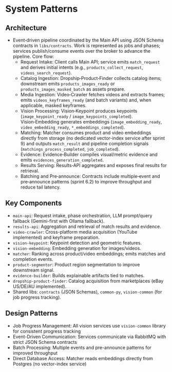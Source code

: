 # System Patterns

## Architecture
- Event‑driven pipeline coordinated by the Main API using JSON Schema contracts in `libs/contracts`. Work is represented as jobs and phases; services publish/consume events over the broker to advance the pipeline. Core flow:
  - Request Intake: Client calls Main API; service emits `match_request` and derives initial intents (e.g., `products_collect_request`, `videos_search_request`).
  - Catalog Ingestion: Dropship‑Product‑Finder collects catalog items; downstream emits `products_images_ready` or `products_images_masked_batch` as assets prepare.
  - Media Ingestion: Video‑Crawler fetches videos and extracts frames; emits `videos_keyframes_ready` (and batch variants) and, when applicable, masked keyframes.
  - Vision Processing: Vision‑Keypoint produces keypoints (`image_keypoint_ready` / `image_keypoints_completed`). Vision‑Embedding generates embeddings (`image_embedding_ready`, `video_embedding_ready`, `*_embeddings_completed`).
  - Matching: Matcher consumes product and video embeddings directly from storage (no dedicated vector-index service after sprint 9) and outputs `match_result` and pipeline completion signals (`matchings_process_completed`, `job_completed`).
  - Evidence: Evidence‑Builder compiles visual/metric evidence and emits `evidences_generation_completed`.
  - Results Serving: Results‑API aggregates and exposes final results for retrieval.
  - Batching and Pre‑announce: Contracts include multiple‑event and pre‑announce patterns (sprint 6.2) to improve throughput and reduce tail latency.

## Key Components
- `main-api`: Request intake, phase orchestration, LLM prompt/query fallback (Gemini-first with Ollama fallback).
- `results-api`: Aggregation and retrieval of match results and evidence.
- `video-crawler`: Cross-platform media acquisition (YouTube implemented) and keyframe preparation.
- `vision-keypoint`: Keypoint detection and geometric features.
- `vision-embedding`: Embedding generation for images/videos.
- `matcher`: Ranking across product/video embeddings; emits matches and completion events.
- `product-segmentor`: Product region segmentation to improve downstream signal.
- `evidence-builder`: Builds explainable artifacts tied to matches.
- `dropship-product-finder`: Catalog acquisition from marketplaces (eBay US/DE/AU implemented).
- Shared libs: `contracts` (JSON Schemas), `common-py`, `vision-common` (for job progress tracking).

## Design Patterns
- Job Progress Management: All vision services use `vision-common` library for consistent progress tracking
- Event-Driven Communication: Services communicate via RabbitMQ with strict JSON Schema contracts
- Batch Processing: Multiple events and pre-announce patterns for improved throughput
- Direct Database Access: Matcher reads embeddings directly from Postgres (no vector-index service)